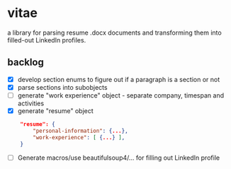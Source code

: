 # vitae
a library for parsing resume .docx documents and transforming them into filled-out LinkedIn profiles. 

## backlog
- [X] develop section enums to figure out if a paragraph is a section or not
- [X] parse sections into subobjects
- [ ] generate "work experience" object - separate company, timespan and activities
- [X] generate "resume" object
```json
    "resume": {
        "personal-information": {...},
        "work-experience": [ {...} ],
    }
``` 
- [ ] Generate macros/use beautifulsoup4/... for filling out LinkedIn profile
